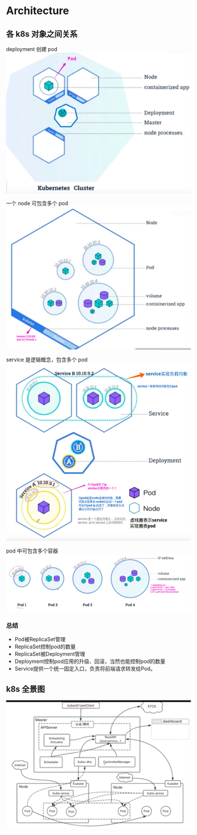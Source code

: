 # Architecture

## 各 k8s 对象之间关系
deployment 创建 pod  
![img.png](assets/architecture.png)

一个 node 可包含多个 pod  
![img.png](assets/node.png)

service 是逻辑概念，包含多个 pod
![img.png](assets/service-pod.png)

pod 中可包含多个容器
![img.png](assets/pod.png)

### 总结
- Pod被ReplicaSet管理
- ReplicaSet控制pod的数量
- ReplicaSet被Deployment管理
- Deployment控制pod应用的升级、回滚，当然也能控制pod的数量
- Service提供一个统一固定入口，负责将前端请求转发给Pod。

## k8s 全景图
![img.png](assets/k8s.png)  
